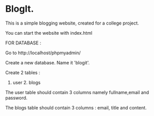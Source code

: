 # BlogIt.
This is a simple blogging website, created for a college project.

You can start the website with index.html

FOR DATABASE :

Go to http://localhost/phpmyadmin/

Create a new database. Name it 'blogit'.

Create 2 tables :
1. user 2. blogs

The user table should contain 3 columns namely fullname,email and password.

The blogs table should contain 3 columns : email, title and content.
